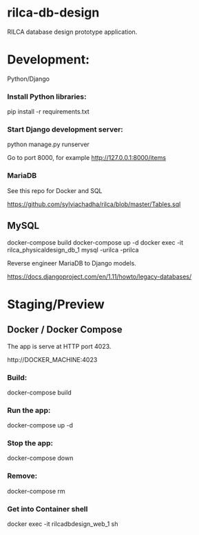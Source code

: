 # rilca-db-design
RILCA database design prototype application.

# Development:

Python/Django

### Install Python libraries:

pip install -r requirements.txt

### Start Django development server:

python manage.py runserver

Go to port 8000, for example http://127.0.0.1:8000/items


### MariaDB

See this repo for Docker and SQL

https://github.com/sylviachadha/rilca/blob/master/Tables.sql

## MySQL

docker-compose build
docker-compose up -d
docker exec -it rilca_physicaldesign_db_1 mysql -urilca -prilca


Reverse engineer MariaDB to Django models.

https://docs.djangoproject.com/en/1.11/howto/legacy-databases/


# Staging/Preview

## Docker / Docker Compose

The app is serve at HTTP port 4023.

http://DOCKER_MACHINE:4023

### Build:

docker-compose build

### Run the app:

docker-compose up -d

### Stop the app:

docker-compose down

### Remove:

docker-compose rm

### Get into Container shell

docker exec -it rilcadbdesign_web_1 sh
